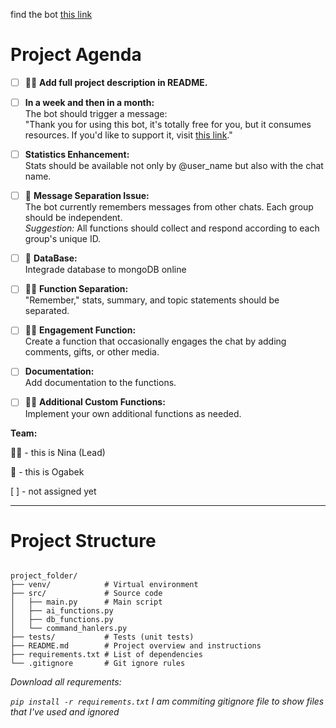 

find the bot [this link](https://bady00bot.t.me)


# Project Agenda

- [ ] 🙋‍♀️ **Add full project description in README.**
- [ ]    **In a week and then in a month:**  
  The bot should trigger a message:  
  "Thank you for using this bot, it's totally free for you, but it consumes resources. If you'd like to support it, visit [this link](https://ogabeeek.notion.site/Thk-u-135bc0d823c3805381f2f38ac074a2c8?pvs=4)."
- [ ]    **Statistics Enhancement:**  
  Stats should be available not only by @user_name but also with the chat name.
- [ ] 🙋 **Message Separation Issue:**  
  The bot currently remembers messages from other chats. Each group should be independent.  
  *Suggestion:* All functions should collect and respond according to each group's unique ID.
- [ ] 🙋 **DataBase:**  
    Integrade database to mongoDB online
- [ ] 🙋‍♀️ **Function Separation:**  
  "Remember," stats, summary, and topic statements should be separated.
- [ ] 🙋‍♀️ **Engagement Function:**  
  Create a function that occasionally engages the chat by adding comments, gifts, or other media.
- [ ]    **Documentation:**  
  Add documentation to the functions.
- [ ] 🙋‍♀️ **Additional Custom Functions:**  
  Implement your own additional functions as needed.



<b> Team: </b> 

🙋‍♀️ - this is Nina (Lead)

🙋 - this is Ogabek 

[ ] - not assigned yet





--- 

# Project Structure

```text

project_folder/
├── venv/            # Virtual environment
├── src/             # Source code 
│   ├── main.py      # Main script
│   ├── ai_functions.py
│   ├── db_functions.py
│   └── command_hanlers.py
├── tests/           # Tests (unit tests)
├── README.md        # Project overview and instructions
├── requirements.txt # List of dependencies
└── .gitignore       # Git ignore rules

```
<i> Download all requrements: 

```pip install -r requirements.txt```</i>
<i> I am commiting gitignore file to show files that I've used and ignored </i>

